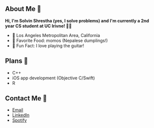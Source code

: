 ## About Me 👋
**Hi, I'm Solvin Shrestha (yes, I solve problems) and I'm currently a 2nd year CS student at UC Irivne! 🐜🍴**

- 📍 Los Angeles Metropolitan Area, California
- 🥟 Favorite Food: momos (Nepalese dumplings!)
- 🥁 Fun Fact: I love playing the guitar!

 
## Plans 📖
- C++
- iOS app development (Objective C/Swift)
- R

## Contact Me 📱
- [Email](shresthasolvin@gmail.com)
- [LinkedIn](https://www.linkedin.com/in/ssolvin/)
- [Spotify](https://open.spotify.com/user/q8a6e672pdb24kyftxn2lo9qn)

<!--
**ssolvin/ssolvin** is a ✨ _special_ ✨ repository because its `README.md` (this file) appears on your GitHub profile.

Here are some ideas to get you started:

- 🔭 I’m currently working on ...
- 🌱 I’m currently learning ...
- 👯 I’m looking to collaborate on ...
- 🤔 I’m looking for help with ...
- 💬 Ask me about ...
- 📫 How to reach me: ...
- 😄 Pronouns: ...
- ⚡ Fun fact: ...
-->
